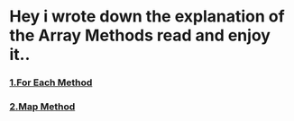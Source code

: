 # Hey i wrote down the explanation of the Array Methods read and enjoy it..
### [1.For Each Method](./markdown/foreach.md)
### [2.Map Method](./markdown/map.md)
